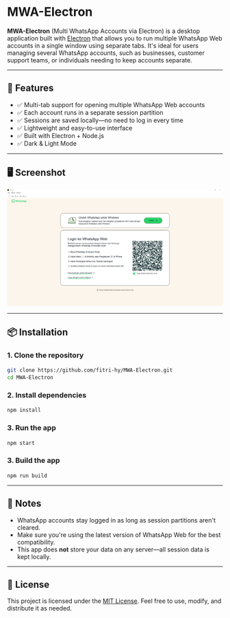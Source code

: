 # MWA-Electron

**MWA-Electron** (Multi WhatsApp Accounts via Electron) is a desktop application built with [Electron](https://www.electronjs.org/) that allows you to run multiple WhatsApp Web accounts in a single window using separate tabs. It's ideal for users managing several WhatsApp accounts, such as businesses, customer support teams, or individuals needing to keep accounts separate.

---

## 🚀 Features

* ✅ Multi-tab support for opening multiple WhatsApp Web accounts
* ✅ Each account runs in a separate session partition
* ✅ Sessions are saved locally—no need to log in every time
* ✅ Lightweight and easy-to-use interface
* ✅ Built with Electron + Node.js
* ✅ Dark & Light Mode

---

## 🖥️ Screenshot

<img src="./sss.jpg">

---

## 📦 Installation

### 1. Clone the repository

```bash
git clone https://github.com/fitri-hy/MWA-Electron.git
cd MWA-Electron
```

### 2. Install dependencies

```bash
npm install
```

### 3. Run the app

```bash
npm start
```

### 3. Build the app

```bash
npm run build
```

---

## 🧩 Notes

* WhatsApp accounts stay logged in as long as session partitions aren't cleared.
* Make sure you're using the latest version of WhatsApp Web for the best compatibility.
* This app does **not** store your data on any server—all session data is kept locally.

---

## 📄 License

This project is licensed under the [MIT License](LICENSE). Feel free to use, modify, and distribute it as needed.
